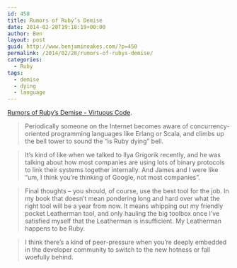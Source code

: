 ```yaml
---
id: 450
title: Rumors of Ruby’s Demise
date: 2014-02-28T19:18:19+00:00
author: Ben
layout: post
guid: http://www.benjaminoakes.com/?p=450
permalink: /2014/02/28/rumors-of-rubys-demise/
categories:
  - Ruby
tags:
  - demise
  - dying
  - language
---
```

[Rumors of Ruby’s Demise - Virtuous Code](http://devblog.avdi.org/2014/02/23/rumors-of-rubys-demise).

> Periodically someone on the Internet becomes aware of concurrency-oriented programming languages like Erlang or Scala, and climbs up the bell tower to sound the “is Ruby dying” bell. 

> It’s kind of like when we talked to Ilya Grigorik recently, and he was talking about how most companies are using lots of binary protocols to link their systems together internally. And James and I were like “um, I think you’re thinking of Google, not most companies”. 

> Final thoughts – you should, of course, use the best tool for the job. In my book that doesn’t mean pondering long and hard over what the right tool will be a year from now. It means whipping out my friendly pocket Leatherman tool, and only hauling the big toolbox once I’ve satisfied myself that the Leatherman is insufficient. My Leatherman happens to be Ruby. 

> I think there’s a kind of peer-pressure when you’re deeply embedded in the developer community to switch to the new hotness or fall woefully behind.
